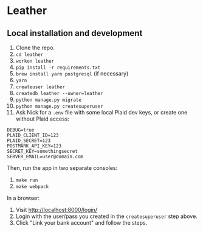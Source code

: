 # Leather

## Local installation and development

1. Clone the repo.
2. `cd leather`
3. `workon leather`
4. `pip install -r requirements.txt`
5. `brew install yarn postgresql` (if necessary)
6. `yarn`
7. `createuser leather`
8. `createdb leather --owner=leather`
9. `python manage.py migrate`
10. `python manage.py createsuperuser`
11. Ask Nick for a `.env` file with some local Plaid dev keys, or create one
without Plaid access:

```
DEBUG=true
PLAID_CLIENT_ID=123
PLAID_SECRET=123
POSTMARK_API_KEY=123
SECRET_KEY=somethingsecret
SERVER_EMAIL=user@domain.com
```

Then, run the app in two separate consoles:

1. `make run`
2. `make webpack`

In a browser:

1. Visit [http://localhost:8000/login/](http://localhost:8000/login/)
2. Login with the user/pass you created in the `createsuperuser` step above.
3. Click "Link your bank account" and follow the steps.
